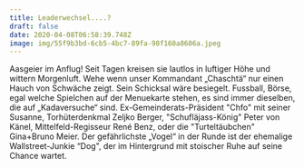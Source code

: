 ```yaml
---
title: Leaderwechsel....?
draft: false
date: 2020-04-08T06:58:39.748Z
image: img/55f9b3bd-6cb5-4bc7-89fa-98f160a8606a.jpeg
---
```

Aasgeier im Anflug! Seit Tagen kreisen sie lautlos in luftiger Höhe und wittern Morgenluft. Wehe wenn unser Kommandant „Chaschtä“ nur einen Hauch von Schwäche zeigt. Sein Schicksal wäre besiegelt. Fussball, Börse, egal welche Spielchen auf der Menuekarte stehen, es sind immer dieselben, die auf „Kadaversuche“ sind. Ex-Gemeinderats-Präsident "Chfo" mit seiner Susanne, Torhüterdenkmal Zeljko Berger, "Schufläjass-König" Peter von Känel, Mittelfeld-Regisseur René Benz, oder die "Turteltäubchen" Gina+Bruno Meier. Der gefährlichste „Vogel“ in der Runde ist der ehemalige Wallstreet-Junkie “Dog", der im Hintergrund mit stoischer Ruhe auf seine Chance wartet.